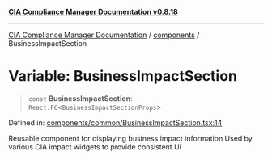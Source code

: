 [**CIA Compliance Manager Documentation v0.8.18**](../../README.md)

***

[CIA Compliance Manager Documentation](../../modules.md) / [components](../README.md) / BusinessImpactSection

# Variable: BusinessImpactSection

> `const` **BusinessImpactSection**: `React.FC`\<`BusinessImpactSectionProps`\>

Defined in: [components/common/BusinessImpactSection.tsx:14](https://github.com/Hack23/cia-compliance-manager/blob/509f2f6138f4e24aa7fe1ae9432ec1ccefbe5f32/src/components/common/BusinessImpactSection.tsx#L14)

Reusable component for displaying business impact information
Used by various CIA impact widgets to provide consistent UI
